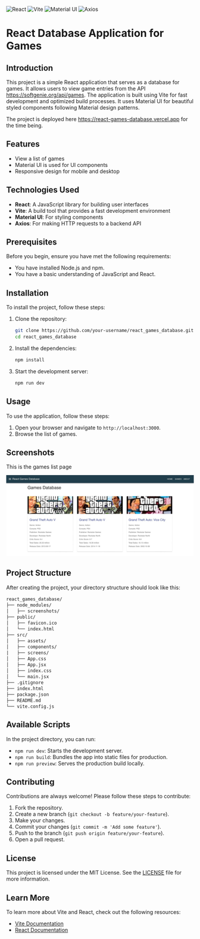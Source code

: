 
![React](https://img.shields.io/badge/React-20232A?style=for-the-badge&logo=react&logoColor=61DAFB)
![Vite](https://img.shields.io/badge/Vite-646CFF?style=for-the-badge&logo=vite&logoColor=white)
![Material UI](https://img.shields.io/badge/Material--UI-0081CB?style=for-the-badge&logo=material-ui&logoColor=white)
![Axios](https://img.shields.io/badge/Axios-5A29E4?style=for-the-badge&logo=axios&logoColor=white)

# React Database Application for Games

## Introduction

This project is a simple React application that serves as a database for games. It allows users to view game entries from the API https://softgenie.org/api/games. The application is built using Vite for fast development and optimized build processes. It uses Material UI for beautiful styled components following Material design patterns.

The project is deployed here https://react-games-database.vercel.app for the time being.

## Features

- View a list of games
- Material UI is used for UI components
- Responsive design for mobile and desktop

## Technologies Used

- **React**: A JavaScript library for building user interfaces
- **Vite**: A build tool that provides a fast development environment
- **Material UI**: For styling components
- **Axios**: For making HTTP requests to a backend API

## Prerequisites

Before you begin, ensure you have met the following requirements:

- You have installed Node.js and npm.
- You have a basic understanding of JavaScript and React.

## Installation

To install the project, follow these steps:

1. Clone the repository:

    ```sh
    git clone https://github.com/your-username/react_games_database.git
    cd react_games_database
    ```

2. Install the dependencies:

    ```sh
    npm install
    ```

3. Start the development server:

    ```sh
    npm run dev
    ```

## Usage

To use the application, follow these steps:

1. Open your browser and navigate to `http://localhost:3000`.
2. Browse the list of games.

## Screenshots

This is the games list page

![Screenshot](/screenshots/1.jpeg)

## Project Structure

After creating the project, your directory structure should look like this:

```
react_games_database/
├── node_modules/
│   ├── screenshots/
├── public/
│   ├── favicon.ico
│   └── index.html
├── src/
│   ├── assets/
│   ├── components/
|   ├── screens/
│   ├── App.css
│   ├── App.jsx
│   ├── index.css
│   └── main.jsx
├── .gitignore
├── index.html
├── package.json
├── README.md
└── vite.config.js
```

## Available Scripts

In the project directory, you can run:

- `npm run dev`: Starts the development server.
- `npm run build`: Bundles the app into static files for production.
- `npm run preview`: Serves the production build locally.

## Contributing

Contributions are always welcome! Please follow these steps to contribute:

1. Fork the repository.
2. Create a new branch (`git checkout -b feature/your-feature`).
3. Make your changes.
4. Commit your changes (`git commit -m 'Add some feature'`).
5. Push to the branch (`git push origin feature/your-feature`).
6. Open a pull request.

## License

This project is licensed under the MIT License. See the [LICENSE](LICENSE) file for more information.

## Learn More

To learn more about Vite and React, check out the following resources:

- [Vite Documentation](https://vitejs.dev/guide/)
- [React Documentation](https://reactjs.org/)
